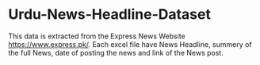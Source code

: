 # Urdu-News-Headline-Dataset
This data is extracted from the Express News Website https://www.express.pk/. 
Each excel file have News Headline, summery of the full News, date of posting the news and link of the News post. 
